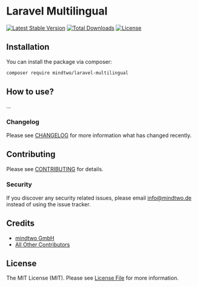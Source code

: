 # Laravel Multilingual
[![Latest Stable Version](https://poser.pugx.org/mindtwo/laravel-multilingual/v/stable)](https://packagist.org/packages/mindtwo/laravel-multilingual)
[![Total Downloads](https://poser.pugx.org/mindtwo/laravel-multilingual/downloads)](https://packagist.org/packages/mindtwo/laravel-multilingual)
[![License](https://poser.pugx.org/mindtwo/laravel-multilingual/license)](https://packagist.org/packages/mindtwo/laravel-multilingual)

## Installation

You can install the package via composer:

```bash
composer require mindtwo/laravel-multilingual
```

## How to use?

...

### Changelog

Please see [CHANGELOG](CHANGELOG.md) for more information what has changed recently.

## Contributing

Please see [CONTRIBUTING](CONTRIBUTING.md) for details.

### Security

If you discover any security related issues, please email info@mindtwo.de instead of using the issue tracker.

## Credits

- [mindtwo GmbH](https://github.com/mindtwo)
- [All Other Contributors](../../contributors)

## License

The MIT License (MIT). Please see [License File](LICENSE.md) for more information.
 
